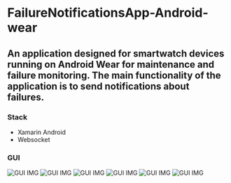 # FailureNotificationsApp-Android-wear
## An application designed for smartwatch devices running on Android Wear for maintenance and failure monitoring. The main functionality of the application is to send notifications about failures.

### Stack
- Xamarin Android
- Websocket

### GUI
![GUI IMG](https://cdn.discordapp.com/attachments/1100526159344697429/1108391869118951444/image.png?ex=65391dde&is=6526a8de&hm=caab4c107adf69fc8bb389550550c3ce7b675c07dfa18feaf1175229ed4347b4&)
![GUI IMG](https://cdn.discordapp.com/attachments/1100526159344697429/1108392033300787273/image.png?ex=65391e05&is=6526a905&hm=05068a270c6b56f5abd38e504f12d658345b3ceb101cd45986dc4762b61eb218&)
![GUI IMG](https://cdn.discordapp.com/attachments/1100526159344697429/1105921332786507866/image.png?ex=65395b80&is=6526e680&hm=44c94d76cb577563653a71cef5e2fdda2aa77d6385a33762bbb17f473f60ed2d&)
![GUI IMG](https://cdn.discordapp.com/attachments/1100526159344697429/1105921673473052692/image.png?ex=65395bd1&is=6526e6d1&hm=b4aed88ac6f75c709ecfdf1386ba3a3409e22e6ed06c80f430ea82b44582843b&)
![GUI IMG](https://cdn.discordapp.com/attachments/1100526159344697429/1105920718023176343/image.png?ex=65395aee&is=6526e5ee&hm=42b7a70c81a457635d63129ef15ebca20bd30f81472812aefb2853637503d4da&)
![GUI IMG](https://cdn.discordapp.com/attachments/1100526159344697429/1105920860826632263/image.png?ex=65395b10&is=6526e610&hm=42e87a33bffb119e853cc6c9cc0823d598190efda01be8fbbe9014da38556df3&)
